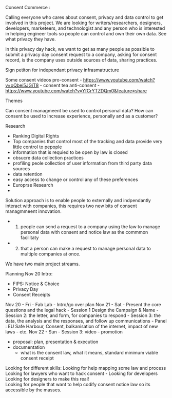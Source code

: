 Consent Commerce : 

Calling everyone who cares about consent, privacy and data control to get involved in this project.   We are looking for writers/researchers, designers, developers, marketeers, and technologist and any person who is interested in helping engineer tools so people  can  control and own their own data.  See what privacy they have.  

in this privacy day hack, we want to get as many people as possible to submit a privacy day consent request to a company, asking for consent record, is the company uses outside sources of data, sharing practices. 

Sign petiton for independant privacy infrasmatructure 


Some consent videos
pro-consent - https://www.youtube.com/watch?v=oQbei5JGiT8 - consent tea
anti-consent - https://www.youtube.com/watch?v=YfCrYTZDQm0&feature=share

Themes

Can consent managmeent be used to control personal data? 
How can consent be used to increase experience, personally and as a customer? 

Research 
- Ranking Digital Rights
-   Top companies that control most of the tracking and data provide very little control to pepople
-   information that is requied to be open by law is closed
-   obsucre data collection practices
-   profiling peole collection of user information from third party data sources 
-   data retention
-   easy access to change or control any of these preferences
- Europrse Research
-   
Solution approach is to enable people to externally and indpendantly interact with companies, this requires two new bits of consent managmmeent  innovation. 
- 1. people can send a request to a company using the law to manage personal data with consent and notice law as the commmon facilitaty 
- 2. that a person can make a request to manage personal data to multiple companies at once. 

We have two main project streams. 

Planning 
Nov 20
Intro: 
- FIPS: Notice & Choice
- Privacy Day
- Consent Receipts

Nov 20
    - Fri - Fab Lab - Intro/go over plan
Nov 21
    - Sat - Present the core questions and the legal hack
        - Session 1 Design the Campaign & Name
        - Session 2: the letter, and form, for companies to respond 
        - Session 3: the data, the analysis and the responses, and follow up communications
        - Panel : EU Safe Harbour, Consent, balkanisation of the internet, impact of new laws - etc. 
Nov 22 - Sun
        - Session 3: video - promotion
- proposal: plan, presentation & execution
- documentation
    - what is the consent law, what it means, standard minimum viable consent receipt
  



Looking for different skills: 
Looking for help mapping some law and process 
Looking for lawyers who want to hack consent - 
Looking for developers 
Looking for designers to make this real!  
Looking for people that want to help codify consent notice law so its accessible by the masses. 

